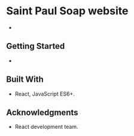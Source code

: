 # Saint Paul Soap website
- 

## Getting Started
-

## Built With
- React, JavaScript ES6+.

## Acknowledgments
- React development team.
